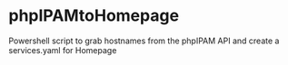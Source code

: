 # phpIPAMtoHomepage
Powershell script to grab hostnames from the phpIPAM API and create a services.yaml for Homepage
